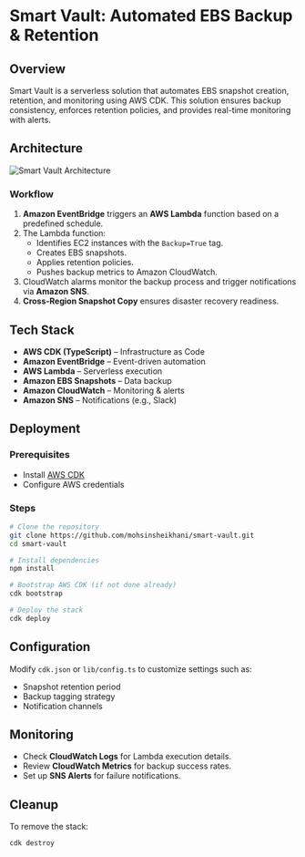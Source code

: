# Smart Vault: Automated EBS Backup & Retention

## Overview

Smart Vault is a serverless solution that automates EBS snapshot creation, retention, and monitoring using AWS CDK. This solution ensures backup consistency, enforces retention policies, and provides real-time monitoring with alerts.

## Architecture

![Smart Vault Architecture](https://github.com/user-attachments/assets/2958b3e0-f0d8-4d89-b036-f387628896d8)


### Workflow

1. **Amazon EventBridge** triggers an **AWS Lambda** function based on a predefined schedule.
2. The Lambda function:
   - Identifies EC2 instances with the `Backup=True` tag.
   - Creates EBS snapshots.
   - Applies retention policies.
   - Pushes backup metrics to Amazon CloudWatch.
3. CloudWatch alarms monitor the backup process and trigger notifications via **Amazon SNS**.
4. **Cross-Region Snapshot Copy** ensures disaster recovery readiness.

## Tech Stack

- **AWS CDK (TypeScript)** – Infrastructure as Code
- **Amazon EventBridge** – Event-driven automation
- **AWS Lambda** – Serverless execution
- **Amazon EBS Snapshots** – Data backup
- **Amazon CloudWatch** – Monitoring & alerts
- **Amazon SNS** – Notifications (e.g., Slack)

## Deployment

### Prerequisites

- Install [AWS CDK](https://docs.aws.amazon.com/cdk/latest/guide/getting_started.html)
- Configure AWS credentials

### Steps

```sh
# Clone the repository
git clone https://github.com/mohsinsheikhani/smart-vault.git
cd smart-vault

# Install dependencies
npm install

# Bootstrap AWS CDK (if not done already)
cdk bootstrap

# Deploy the stack
cdk deploy
```

## Configuration

Modify `cdk.json` or `lib/config.ts` to customize settings such as:

- Snapshot retention period
- Backup tagging strategy
- Notification channels

## Monitoring

- Check **CloudWatch Logs** for Lambda execution details.
- Review **CloudWatch Metrics** for backup success rates.
- Set up **SNS Alerts** for failure notifications.

## Cleanup

To remove the stack:

```sh
cdk destroy
```
